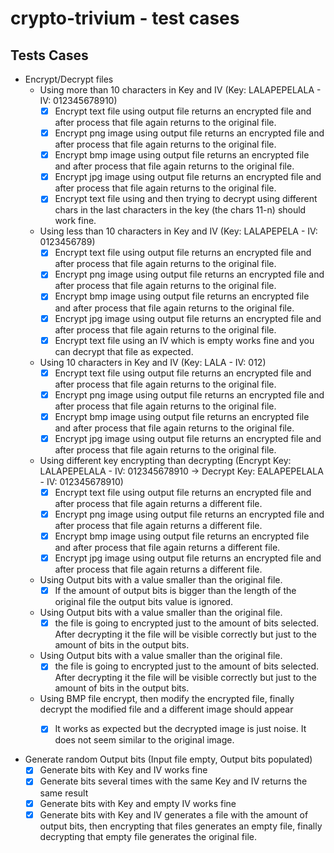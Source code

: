 # crypto-trivium - test cases

## Tests Cases
- Encrypt/Decrypt files 
    - Using more than 10 characters in Key and IV (Key: LALAPEPELALA - IV: 012345678910)
        - [X] Encrypt text file using output file returns an encrypted file and after process that file again returns to the original file.
        - [x] Encrypt png image using output file returns an encrypted file and after process that file again returns to the original file.
        - [X] Encrypt bmp image using output file returns an encrypted file and after process that file again returns to the original file.
        - [X] Encrypt jpg image using output file returns an encrypted file and after process that file again returns to the original file.
        - [X] Encrypt text file using and then trying to decrypt using different chars in the last characters in the key (the chars 11-n) should work fine.
           
    - Using less than 10 characters in Key and IV (Key: LALAPEPELA - IV: 0123456789)
        - [X] Encrypt text file using output file returns an encrypted file and after process that file again returns to the original file.
        - [X] Encrypt png image using output file returns an encrypted file and after process that file again returns to the original file.
        - [X] Encrypt bmp image using output file returns an encrypted file and after process that file again returns to the original file.
        - [X] Encrypt jpg image using output file returns an encrypted file and after process that file again returns to the original file.
        - [X] Encrypt text file using an IV which is empty works fine and you can  decrypt that file as expected. 
    
    - Using 10 characters in Key and IV (Key: LALA - IV: 012)
        - [X] Encrypt text file using output file returns an encrypted file and after process that file again returns to the original file.
        - [X] Encrypt png image using output file returns an encrypted file and after process that file again returns to the original file.
        - [X] Encrypt bmp image using output file returns an encrypted file and after process that file again returns to the original file.
        - [X] Encrypt jpg image using output file returns an encrypted file and after process that file again returns to the original file.
    
    - Using different key encrypting than decrypting (Encrypt Key: LALAPEPELALA - IV: 012345678910 -> Decrypt Key: EALAPEPELALA - IV: 012345678910)
        - [X] Encrypt text file using output file returns an encrypted file and after process that file again returns a different file.
        - [X] Encrypt png image using output file returns an encrypted file and after process that file again returns a different file.
        - [X] Encrypt bmp image using output file returns an encrypted file and after process that file again returns a different file.
        - [X] Encrypt jpg image using output file returns an encrypted file and after process that file again returns a different file.

    - Using Output bits with a value smaller than the original file.
        - [X] If the amount of output bits is bigger than the length of the original file the output bits value is ignored. 

    - Using Output bits with a value smaller than the original file.
        - [X] the file is going to encrypted just to the amount of bits selected. After decrypting it the file will be visible correctly but just to the amount of bits in the output bits.

    - Using Output bits with a value smaller than the original file.
        - [X] the file is going to encrypted just to the amount of bits selected. After decrypting it the file will be visible correctly but just to the amount of bits in the output bits.
        
    - Using BMP file encrypt, then modify the encrypted file, finally decrypt the modified file and a different image should appear
        - [x] It works as expected but the decrypted image is just noise. It does not seem similar to the original image. 
 
    
- Generate random Output bits (Input file empty, Output bits populated)
    - [X] Generate bits with Key and IV works fine
    - [X] Generate bits several times with the same Key and IV returns the same result
    - [X] Generate bits with Key and empty IV works fine
    - [X] Generate bits with Key and IV generates a file with the amount of output bits, then encrypting that files generates an empty file, finally decrypting that empty file generates the original file.